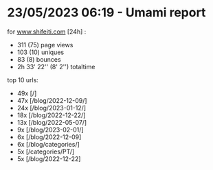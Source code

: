 # 23/05/2023 06:19 - Umami report
for www.shifeiti.com [24h] :

 - 311 (75) page views
 - 103 (10) uniques
 - 83 (8) bounces
 - 2h 33' 22'' (8' 2'') totaltime


top 10 urls:
 - 49x [/]
 - 47x [/blog/2022-12-09/]
 - 24x [/blog/2023-01-12/]
 - 18x [/blog/2022-12-22/]
 - 13x [/blog/2022-05-07/]
 - 9x [/blog/2023-02-01/]
 - 6x [/blog/2022-12-09]
 - 6x [/blog/categories/]
 - 5x [/categories/PT/]
 - 5x [/blog/2022-12-22]


